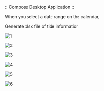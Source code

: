 :: Compose Desktop Application ::


When you select a date range on the calendar,

Generate xlsx file of tide information


![1](https://github.com/user-attachments/assets/081bf94a-6350-4a9d-b87e-617a5a00f8a2)

![2](https://github.com/user-attachments/assets/304b8d06-7e0b-4c6e-a9fe-998241a79309)

![3](https://github.com/user-attachments/assets/8c745c8e-db65-4eb7-9d2e-56e585fc924b)

![4](https://github.com/user-attachments/assets/00dff482-8874-463f-8205-b29763dd579c)

![5](https://github.com/user-attachments/assets/76ab91ce-c04a-4213-8c91-b1d326f438f1)

![6](https://github.com/user-attachments/assets/3c13da8a-11a6-45f4-b96a-3c05fb4d2c37)





